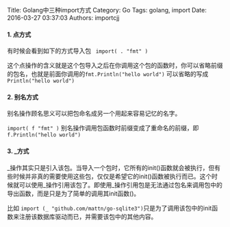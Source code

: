 Title: Golang中三种import方式
Category: Go
Tags: golang, import
Date: 2016-03-27 03:37:03
Authors: importcjj

#### 1. 点方式
有时候会看到如下的方式导入包    ` import( . "fmt" )`

这个点操作的含义就是这个包导入之后在你调用这个包的函数时，你可以省略前缀的包名，也就是前面你调用的`fmt.Println("hello world")`  可以省略的写成`Println("hello world")`

#### 2. 别名方式
别名操作顾名思义可以把包命名成另一个用起来容易记忆的名字。

`import( f "fmt" )`  别名操作调用包函数时前缀变成了重命名的前缀，即`f.Println("hello world")`

#### 3.  _方式  
\_操作其实只是引入该包。当导入一个包时，它所有的init()函数就会被执行，但有些时候并非真的需要使用这些包，仅仅是希望它的init()函数被执行而已。这个时候就可以使用_操作引用该包了。即使用_操作引用包是无法通过包名来调用包中的导出函数，而是只是为了简单的调用其init函数()。

比如 `import (_ "github.com/mattn/go-sqlite3")`只是为了调用该包中的init函数来注册该数据库驱动而已，并需要该包中的其他内容。
